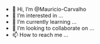 - 👋 Hi, I’m @Mauricio-Carvalho
- 👀 I’m interested in ...
- 🌱 I’m currently learning ...
- 💞️ I’m looking to collaborate on ...
- 📫 How to reach me ...

<!---
Mauricio-Carvalho/Mauricio-Carvalho is a ✨ special ✨ repository because its `README.md` (this file) appears on your GitHub profile.
You can click the Preview link to take a look at your changes.
--->

